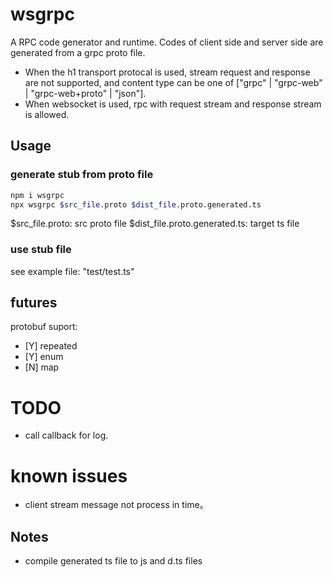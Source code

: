 # wsgrpc

A RPC code generator and runtime. Codes of client side and server side are generated from a grpc proto file.

- When the h1 transport protocal is used, stream request and response are not supported, and content type can be one of ["grpc" | "grpc-web" | "grpc-web+proto" | "json"].
- When websocket is used, rpc with request stream and response stream is allowed.

## Usage

### generate stub from proto file

```bash
npm i wsgrpc
npx wsgrpc $src_file.proto $dist_file.proto.generated.ts
```

$src_file.proto: src proto file
$dist_file.proto.generated.ts: target ts file

### use stub file

see example file: "test/test.ts"

## futures

protobuf suport:

- [Y] repeated
- [Y] enum
- [N] map

# TODO

- call callback for log.

# known issues

- client stream message not process in time。

## Notes

- compile generated ts file to js and d.ts files
